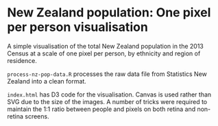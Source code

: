 # New Zealand population: One pixel per person visualisation

A simple visualisation of the total New Zealand population in the 2013 Census at a scale of one pixel per person, by ethnicity and region of residence.

`process-nz-pop-data.R` processes the raw data file from Statistics New Zealand into a clean format.

`index.html` has D3 code for the visualisation. Canvas is used rather than SVG due to the size of the images. A number of tricks were required to maintain the 1:1 ratio between people and pixels on both retina and non-retina screens. 
